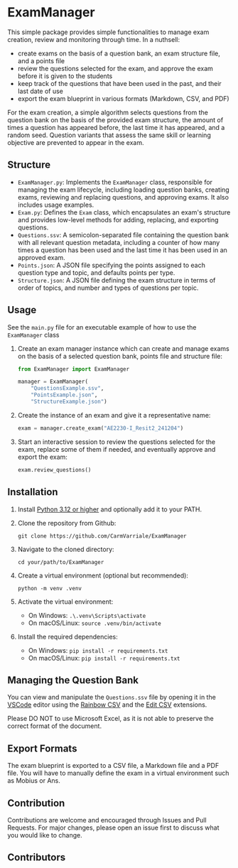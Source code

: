 # ExamManager

This simple package provides simple functionalities to manage exam creation, review and monitoring through time.
In a nuthsell:
- create exams on the basis of a question bank, an exam structure file, and a points file
- review the questions selected for the exam, and approve the exam before it is given to the students
- keep track of the questions that have been used in the past, and their last date of use
- export the exam blueprint in various formats (Markdown, CSV, and PDF)

For the exam creation, a simple algorithm selects questions from the question bank on the basis of the provided exam structure, the amount of times a question has appeared before, the last time it has appeared, and a random seed.
Question variants that assess the same skill or learning objective are prevented to appear in the exam.

## Structure
- ``ExamManager.py``: Implements the `ExamManager` class, responsible for managing the exam lifecycle, including loading question banks, creating exams, reviewing and replacing questions, and approving exams. It also includes usage examples.
- ``Exam.py``: Defines the `Exam` class, which encapsulates an exam's structure and provides low-level methods for adding, replacing, and exporting questions.
- ``Questions.ssv``: A semicolon-separated file containing the question bank with all relevant question metadata, including a counter of how many times a question has been used and the last time it has been used in an approved exam.
- ``Points.json``: A JSON file specifying the points assigned to each question type and topic, and defaults points per type.
- ``Structure.json``: A JSON file defining the exam structure in terms of order of topics, and number and types of questions per topic.

## Usage

See the `main.py` file for an executable example of how to use the `ExamManager` class

1. Create an exam manager instance which can create and manage exams on the basis of a selected question bank, points file and structure file:
    ```python
    from ExamManager import ExamManager

    manager = ExamManager(
        "QuestionsExample.ssv",
        "PointsExample.json", 
        "StructureExample.json") 
    ```

1. Create the instance of an exam and give it a representative name:
    ```python
    exam = manager.create_exam("AE2230-I_Resit2_241204")
    ```

1. Start an interactive session to review the questions selected for the exam, replace some of them if needed, and eventually approve and export the exam:
    ```python
    exam.review_questions()
    ```

## Installation

1. Install [Python 3.12 or higher](https://www.python.org/downloads/) and optionally add it to your PATH.
2. Clone the repository from Github: 

    ```git clone https://github.com/CarmVarriale/ExamManager```

3. Navigate to the cloned directory:

    ```cd your/path/to/ExamManager```

4. Create a virtual environment (optional but recommended):

    ```python -m venv .venv```

5. Activate the virtual environment:
   - On Windows: ```.\.venv\Scripts\activate```
   - On macOS/Linux: ```source .venv/bin/activate```

6. Install the required dependencies:
   - On Windows: ```pip install -r requirements.txt```
   - On macOS/Linux: ```pip install -r requirements.txt```

## Managing the Question Bank
You can view and manipulate the `Questions.ssv` file by opening it in the [VSCode](https://code.visualstudio.com/) editor using the [Rainbow CSV](https://marketplace.visualstudio.com/items?itemName=mechatroner.rainbow-csv) and the [Edit CSV](https://marketplace.visualstudio.com/items?itemName=janisdd.vscode-edit-csv) extensions. 

Please DO NOT to use Microsoft Excel, as it is not able to preserve the correct format of the document.

## Export Formats

The exam blueprint is exported to a CSV file, a Markdown file and a PDF file.
You will have to manually define the exam in a virtual environment such as Mobius or Ans.

## Contribution
Contributions are welcome and encouraged through Issues and Pull Requests.
For major changes, please open an issue first to discuss what you would like to change.

## Contributors

